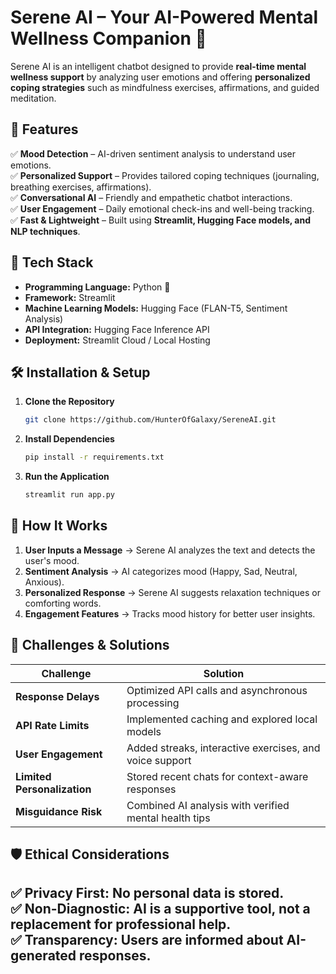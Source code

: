 # **Serene AI – Your AI-Powered Mental Wellness Companion** 🌿  

Serene AI is an intelligent chatbot designed to provide **real-time mental wellness support** by analyzing user emotions and offering **personalized coping strategies** such as mindfulness exercises, affirmations, and guided meditation.  

## **🌟 Features**  

✅ **Mood Detection** – AI-driven sentiment analysis to understand user emotions.  
✅ **Personalized Support** – Provides tailored coping techniques (journaling, breathing exercises, affirmations).  
✅ **Conversational AI** – Friendly and empathetic chatbot interactions.  
✅ **User Engagement** – Daily emotional check-ins and well-being tracking.  
✅ **Fast & Lightweight** – Built using **Streamlit, Hugging Face models, and NLP techniques**.  

## **🚀 Tech Stack**  

- **Programming Language:** Python 🐍  
- **Framework:** Streamlit  
- **Machine Learning Models:** Hugging Face (FLAN-T5, Sentiment Analysis)  
- **API Integration:** Hugging Face Inference API  
- **Deployment:** Streamlit Cloud / Local Hosting  

## **🛠️ Installation & Setup**  

1. **Clone the Repository**  
   ```sh
   git clone https://github.com/HunterOfGalaxy/SereneAI.git
   ```  

2. **Install Dependencies**  
   ```sh
   pip install -r requirements.txt
   ```  

3. **Run the Application**  
   ```sh
   streamlit run app.py
   ```  

## **🔄 How It Works**  

1. **User Inputs a Message** → Serene AI analyzes the text and detects the user's mood.  
2. **Sentiment Analysis** → AI categorizes mood (Happy, Sad, Neutral, Anxious).  
3. **Personalized Response** → Serene AI suggests relaxation techniques or comforting words.  
4. **Engagement Features** → Tracks mood history for better user insights.  

## **📌 Challenges & Solutions**  

| Challenge               | Solution                                      |  
|-------------------------|----------------------------------------------|  
| **Response Delays**     | Optimized API calls and asynchronous processing |  
| **API Rate Limits**     | Implemented caching and explored local models |  
| **User Engagement**     | Added streaks, interactive exercises, and voice support |  
| **Limited Personalization** | Stored recent chats for context-aware responses |  
| **Misguidance Risk**    | Combined AI analysis with verified mental health tips |  

## **🛡️ Ethical Considerations**  

✅ **Privacy First:** No personal data is stored.  
✅ **Non-Diagnostic:** AI is a supportive tool, not a replacement for professional help.  
✅ **Transparency:** Users are informed about AI-generated responses.  
---
